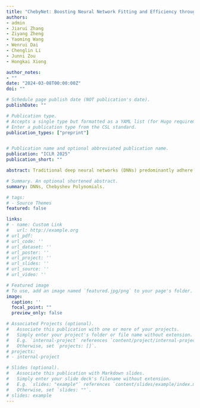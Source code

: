 ```yaml
---
title: "ChebyNet: Boosting Neural Network Fitting and Efficiency through Chebyshev Polynomial Layer Connections"
authors:
- admin
- Jiarui Zhang
- Ziyang Zheng
- Yaoming Wang
- Wenrui Dai
- Chenglin Li
- Junni Zou
- Hongkai Xiong

author_notes:
- ""
date: "2024-03-08T00:00:00Z"
doi: ""

# Schedule page publish date (NOT publication's date).
publishDate: ""

# Publication type.
# Accepts a single type but formatted as a YAML list (for Hugo requirements).
# Enter a publication type from the CSL standard.
publication_types: ["preprint"]


# Publication name and optional abbreviated publication name.
publication: "ICLR 2025"
publication_short: ""

abstract: Traditional deep neural networks (DNNs) predominantly adhere to a similar design paradigm. Even with the incorporation of additive shortcuts, they lack explicit modeling of relationships between non-adjacent layers. Consequently, this paradigm constrains the fitting capabilities of existing DNNs. To address this issue, we propose ChebyNet, a novel network paradigm to build Chebyshev polynomial connections between general network layers. Specifically, we establish recursive relationship among adjacent layers and polynomial relationship between non-adjacent layers to construct ChebyNet, which improves representation capabilities of the network. Experimentally, we comprehensively evaluate ChebyNet on diverse tasks, including function approximation, semantic segmentation, and visual recognition. Across all these tasks, ChebyNet consistently outperforms traditional neural networks under identical training conditions, demonstrating superior efficiency and fitting properties. Our findings underscore the potential of polynomial-based layer connections to significantly enhance neural network performance, offering a promising direction for future deep learning architectures.

# Summary. An optional shortened abstract.
summary: DNNs, Chebyshev Polynomials.

# tags:
# - Source Themes
featured: false

links:
# - name: Custom Link
#   url: http://example.org
# url_pdf: 
# url_code: ''
# url_dataset: ''
# url_poster: ''
# url_project: ''
# url_slides: ''
# url_source: ''
# url_video: ''

# Featured image
# To use, add an image named `featured.jpg/png` to your page's folder. 
image:
  caption: ''
  focal_point: ""
  preview_only: false

# Associated Projects (optional).
#   Associate this publication with one or more of your projects.
#   Simply enter your project's folder or file name without extension.
#   E.g. `internal-project` references `content/project/internal-project/index.md`.
#   Otherwise, set `projects: []`.
# projects:
# - internal-project

# Slides (optional).
#   Associate this publication with Markdown slides.
#   Simply enter your slide deck's filename without extension.
#   E.g. `slides: "example"` references `content/slides/example/index.md`.
#   Otherwise, set `slides: ""`.
# slides: example
---
```


<!-- {{% callout note %}}
Create your slides in Markdown - click the *Slides* button to check out the example.
{{% /callout %}}

Add the publication's **full text** or **supplementary notes** here. You can use rich formatting such as including [code, math, and images](https://wowchemy.com/docs/content/writing-markdown-latex/). -->
